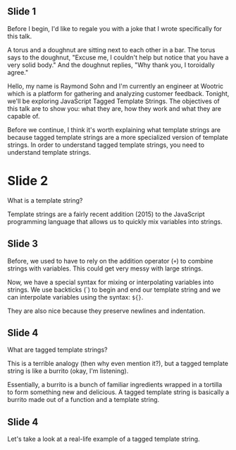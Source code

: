 ## Slide 1

Before I begin, I'd like to regale you with a joke that I wrote specifically
for this talk.

A torus and a doughnut are sitting next to each other in a bar. The torus says
to the doughnut, "Excuse me, I couldn't help but notice that you have a very
solid body." And the doughnut replies, "Why thank you, I toroidally agree."

Hello, my name is Raymond Sohn and I'm currently an engineer at Wootric which
is a platform for gathering and analyzing customer feedback. Tonight, we'll be
exploring JavaScript Tagged Template Strings. The objectives of this talk are to
show you: what they are, how they work and what they are capable of.

Before we continue, I think it's worth explaining what template strings are
because tagged template strings are a more specialized version of template
strings. In order to understand tagged template strings, you need to understand
template strings.

# Slide 2

What is a template string?

Template strings are a fairly recent addition (2015) to the JavaScript
programming language that allows us to quickly mix variables into strings.

## Slide 3

Before, we used to have to rely on the addition operator (`+`) to combine
strings with variables. This could get very messy with large strings.

Now, we have a special syntax for mixing or interpolating variables into
strings. We use backticks (\`) to begin and end our template string and we
can interpolate variables using the syntax: `${}`.

They are also nice because they preserve newlines and indentation.

## Slide 4

What are tagged template strings?

This is a terrible analogy (then why even mention it?), but a tagged template
string is like a burrito (okay, I'm listening).

Essentially, a burrito is a bunch of familiar ingredients wrapped in a tortilla
to form something new and delicious. A tagged template string is basically a
burrito made out of a function and a template string.

## Slide 4

Let's take a look at a real-life example of a tagged template string.
